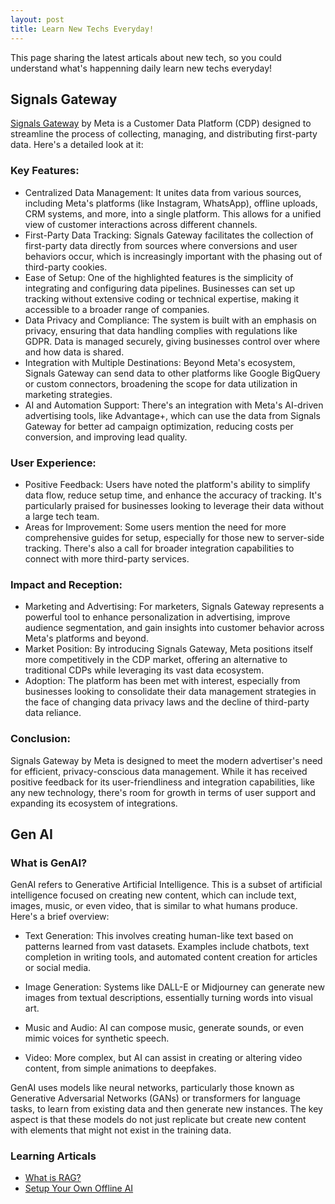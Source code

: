 ```yaml
---
layout: post
title: Learn New Techs Everyday!
---
```

<script>
window.fbq('track', 'ViewContent', {"content_ids": "tech"});
</script>


This page sharing the latest articals about new tech, so you could understand what's happenning daily learn new techs everyday!
## Signals Gateway
[Signals Gateway](https://www.facebook.com/business/m/signalsgateway/) by Meta is a Customer Data Platform (CDP) designed to streamline the process of collecting, managing, and distributing first-party data. Here's a detailed look at it:

### Key Features:
* Centralized Data Management: It unites data from various sources, including Meta's platforms (like Instagram, WhatsApp), offline uploads, CRM systems, and more, into a single platform. This allows for a unified view of customer interactions across different channels.
* First-Party Data Tracking: Signals Gateway facilitates the collection of first-party data directly from sources where conversions and user behaviors occur, which is increasingly important with the phasing out of third-party cookies.
* Ease of Setup: One of the highlighted features is the simplicity of integrating and configuring data pipelines. Businesses can set up tracking without extensive coding or technical expertise, making it accessible to a broader range of companies.
* Data Privacy and Compliance: The system is built with an emphasis on privacy, ensuring that data handling complies with regulations like GDPR. Data is managed securely, giving businesses control over where and how data is shared.
* Integration with Multiple Destinations: Beyond Meta's ecosystem, Signals Gateway can send data to other platforms like Google BigQuery or custom connectors, broadening the scope for data utilization in marketing strategies.
* AI and Automation Support: There's an integration with Meta's AI-driven advertising tools, like Advantage+, which can use the data from Signals Gateway for better ad campaign optimization, reducing costs per conversion, and improving lead quality.

### User Experience:
* Positive Feedback: Users have noted the platform's ability to simplify data flow, reduce setup time, and enhance the accuracy of tracking. It's particularly praised for businesses looking to leverage their data without a large tech team.
* Areas for Improvement: Some users mention the need for more comprehensive guides for setup, especially for those new to server-side tracking. There's also a call for broader integration capabilities to connect with more third-party services.

### Impact and Reception:
* Marketing and Advertising: For marketers, Signals Gateway represents a powerful tool to enhance personalization in advertising, improve audience segmentation, and gain insights into customer behavior across Meta's platforms and beyond.
* Market Position: By introducing Signals Gateway, Meta positions itself more competitively in the CDP market, offering an alternative to traditional CDPs while leveraging its vast data ecosystem.
* Adoption: The platform has been met with interest, especially from businesses looking to consolidate their data management strategies in the face of changing data privacy laws and the decline of third-party data reliance.

### Conclusion:
Signals Gateway by Meta is designed to meet the modern advertiser's need for efficient, privacy-conscious data management. While it has received positive feedback for its user-friendliness and integration capabilities, like any new technology, there's room for growth in terms of user support and expanding its ecosystem of integrations.

## Gen AI

### What is GenAI?

GenAI refers to Generative Artificial Intelligence. This is a subset of artificial intelligence focused on creating new content, which can include text, images, music, or even video, that is similar to what humans produce. Here's a brief overview:

* Text Generation: This involves creating human-like text based on patterns learned from vast datasets. Examples include chatbots, text completion in writing tools, and automated content creation for articles or social media.

* Image Generation: Systems like DALL-E or Midjourney can generate new images from textual descriptions, essentially turning words into visual art.

* Music and Audio: AI can compose music, generate sounds, or even mimic voices for synthetic speech.

* Video: More complex, but AI can assist in creating or altering video content, from simple animations to deepfakes.

GenAI uses models like neural networks, particularly those known as Generative Adversarial Networks (GANs) or transformers for language tasks, to learn from existing data and then generate new instances. The key aspect is that these models do not just replicate but create new content with elements that might not exist in the training data.


### Learning Articals
* [What is RAG?](https://www.youtube.com/watch?v=T-D1OfcDW1M&t=18s)
* [Setup Your Own Offline AI](https://www.youtube.com/watch?v=JpQC0W91E6k)

